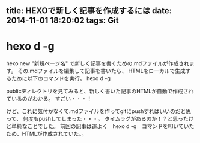 title: HEXOで新しく記事を作成するには
date: 2014-11-01 18:20:02
tags: Git
---
# hexo d -g
hexo new "新規ページ名"
で新しく記事を書くための.mdファイルが作成されます。
その.mdファイルを編集して記事を書いたら、
HTMLをローカルで生成するために以下のコマンドを実行。
hexo d -g

publicディレクトリを見てみると、新しく書いた記事のHTMLが自動で作成されているのがわかる。
すごい・・・！

けど、これに気付かなくて.mdファイルを作ってgitにpushすればいいのだと思って、
何度もpushしてしまった・・・。
タイムラグがあるのか！？と思ったけど単純なことでした。
前回の記事は運よく　hexo d -g　コマンドを叩いていたため、HTMLが作成されていた。。
